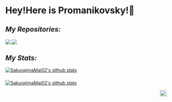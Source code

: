 #  Hey!Here is Promanikovsky!👋

## *My Repositories:*
<a href="https://github.com/sakurajimamai02/piano-scores">
  <img align="center" src="https://github-readme-stats.vercel.app/api/pin/?username=sakurajimamai02&repo=piano-scores&theme=maroongold" />
</a>
<a href="https://github.com/sakurajimamai02/sakurajimamai02.github.io">
  <img align="center" src="https://github-readme-stats.vercel.app/api/pin/?username=sakurajimamai02&repo=sakurajimamai02.github.io&theme=maroongold" />
</a>

## *My Stats:*

<a href="https://github.com/sakurajimamai02/sakurajimamai02"><img align="center" src="https://github-readme-stats.vercel.app/api?username=sakurajimamai02&show_icons=true&include_all_commits=true&theme=maroongold&hide_border=true" alt="SakurajimaMai02's github stats" /></a>

### 
<a href="https://github.com/SakurajimaMai02?tab=stars"><img align="center" src="https://metrics.lecoq.io/SakurajimaMai02?template=classic&isocalendar=1&languages=1&stars=1&lines=1&isocalendar.duration=half-year&languages.limit=8&languages.sections=most-used&languages.colors=github&languages.threshold=0%25&languages.indepth=false&languages.recent.load=300&languages.recent.days=14&stars.limit=4&config.timezone=Asia%2FShanghai" alt="SakurajimaMai02's github stats" /></a>

<a href="https://twitter.com">
  <img align="right" alt="SakurajimaMai02 | Twitter" width="21px" src="https://raw.githubusercontent.com/anuraghazra/anuraghazra/master/assets/twitter.svg" />
</a>
<!---
＼＼\\٩( 'ω' )و //／／
--->

